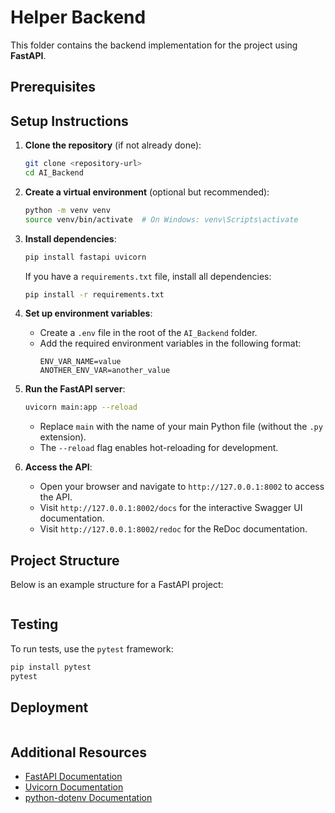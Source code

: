 # Helper Backend

This folder contains the backend implementation for the project using **FastAPI**.

## Prerequisites



## Setup Instructions

1. **Clone the repository** (if not already done):
   ```bash
   git clone <repository-url>
   cd AI_Backend
   ```

2. **Create a virtual environment** (optional but recommended):
   ```bash
   python -m venv venv
   source venv/bin/activate  # On Windows: venv\Scripts\activate
   ```

3. **Install dependencies**:
   ```bash
   pip install fastapi uvicorn
   ```

   If you have a `requirements.txt` file, install all dependencies:
   ```bash
   pip install -r requirements.txt
   ```

4. **Set up environment variables**:
   - Create a `.env` file in the root of the `AI_Backend` folder.
   - Add the required environment variables in the following format:
     ```
     ENV_VAR_NAME=value
     ANOTHER_ENV_VAR=another_value
     ```


5. **Run the FastAPI server**:
   ```bash
   uvicorn main:app --reload
   ```

   - Replace `main` with the name of your main Python file (without the `.py` extension).
   - The `--reload` flag enables hot-reloading for development.

6. **Access the API**:
   - Open your browser and navigate to `http://127.0.0.1:8002` to access the API.
   - Visit `http://127.0.0.1:8002/docs` for the interactive Swagger UI documentation.
   - Visit `http://127.0.0.1:8002/redoc` for the ReDoc documentation.

## Project Structure

Below is an example structure for a FastAPI project:

```

```

## Testing

To run tests, use the `pytest` framework:
```bash
pip install pytest
pytest
```

## Deployment

```
```

## Additional Resources

- [FastAPI Documentation](https://fastapi.tiangolo.com/)
- [Uvicorn Documentation](https://www.uvicorn.org/)
- [python-dotenv Documentation](https://saurabh-kumar.com/python-dotenv/)